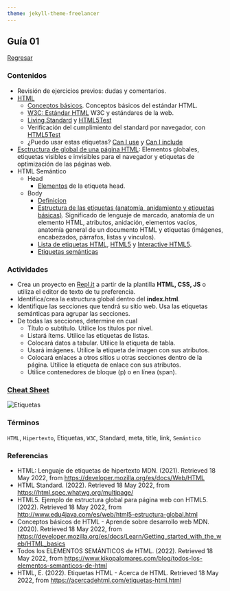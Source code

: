 ```yaml
---
theme: jekyll-theme-freelancer
---
```


## Guía 01

[Regresar](/DAWM/)

### Contenidos

* Revisión de ejercicios previos: dudas y comentarios.
* [HTML](https://developer.mozilla.org/es/docs/Web/HTML)
	+ [Conceptos básicos](https://developer.mozilla.org/es/docs/Web/HTML). Conceptos básicos del estándar HTML.
	+ [W3C: Estándar HTML](https://www.w3.org/TR/html52/) W3C y estándares de la web.
	+ [Living Standard](https://html.spec.whatwg.org/multipage/) y [HTML5Test](https://html5test.com/)
	+ Verificación del cumplimiento del standard por navegador, con [HTML5Test](https://html5test.com/)
	+ ¿Puedo usar estas etiquetas? [Can I use](https://caniuse.com/) y [Can I include](https://caninclude.glitch.me/)
* [Esctructura de global de una página HTML](http://www.edu4java.com/es/web/html5-estructura-global.html): Elementos globales, etiquetas visibles e invisibles para el navegador y etiquetas de optimización de las páginas web.     
* HTML Semántico
	+ Head
		- [Elementos](https://developer.mozilla.org/es/docs/Web/HTML/Element/head) de la etiqueta head.
	+ Body
		- [Definicion](https://www.shenansherwell.com/es/desarrollo-web/semantica-html5/)
		- [Estructura de las etiquetas (anatomía, anidamiento y etiquetas básicas)](https://developer.mozilla.org/es/docs/Learn/Getting_started_with_the_web/HTML_basics). Significado de lenguaje de marcado, anatomía de un elemento HTML, atributos, anidación, elementos vacíos, anatomía general de un documento HTML y etiquetas (imágenes, encabezados, párrafos, listas y vínculos).
		- [Lista de etiquetas HTML](https://acercadehtml.com/etiquetas-html.html), [HTML5](../cheatsheets/HTML5-cheat-sheet.pdf) y [Interactive HTML5](https://htmlcheatsheet.com/).
    	- [Etiquetas semánticas](https://www.kikopalomares.com/blog/todos-los-elementos-semanticos-de-html)


### Actividades

* Crea un proyecto en [Repl.it](https://replit.com/) a partir de la plantilla **HTML, CSS, JS** o utiliza el editor de texto de tu preferencia.
* Identifica/crea la estructura global dentro del **index.html**.
* Identifique las secciones que tendrá su sitio web. Usa las etiquetas semánticas para agrupar las secciones.
* De todas las secciones, determine en cual 
	+ Título o subtítulo. Utilice los títulos por nivel.
	+ Listará ítems. Utilice las etiquetas de listas.
	+ Colocará datos a tabular. Utilice la etiqueta de tabla.
	+ Usará imágenes. Utilice la etiqueta de imagen con sus atributos.
	+ Colocará enlaces a otros sitios u otras secciones dentro de la página. Utilice la etiqueta de enlace con sus atributos.
	+ Utilice contenedores de bloque (p) o en línea (span).

### [Cheat Sheet](https://html.com/wp-content/uploads/html5_cheat_sheet_tags.png)
	
![Etiquetas](https://html.com/wp-content/uploads/html5_cheat_sheet_tags.png)


### Términos

`HTML`, `Hipertexto`, Etiquetas, `W3C`, Standard, meta, title, link, `Semántico`


### Referencias

* HTML: Lenguaje de etiquetas de hipertexto MDN. (2021). Retrieved 18 May 2022, from https://developer.mozilla.org/es/docs/Web/HTML
* HTML Standard. (2022). Retrieved 18 May 2022, from https://html.spec.whatwg.org/multipage/
* HTML5. Ejemplo de estructura global para página web con HTML5. (2022). Retrieved 18 May 2022, from http://www.edu4java.com/es/web/html5-estructura-global.html
* Conceptos básicos de HTML - Aprende sobre desarrollo web MDN. (2020). Retrieved 18 May 2022, from https://developer.mozilla.org/es/docs/Learn/Getting_started_with_the_web/HTML_basics
* Todos los ELEMENTOS SEMÁNTICOS de HTML. (2022). Retrieved 18 May 2022, from https://www.kikopalomares.com/blog/todos-los-elementos-semanticos-de-html
* HTML, E. (2022). Etiquetas HTML - Acerca de HTML. Retrieved 18 May 2022, from https://acercadehtml.com/etiquetas-html.html
